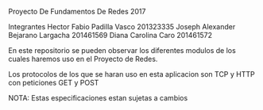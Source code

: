 Proyecto De Fundamentos De Redes 2017

Integrantes 
Hector Fabio Padilla Vasco 201323335
Joseph Alexander Bejarano Largacha 201461569
Diana Carolina Caro 201461572

En este repositorio se pueden observar los diferentes modulos de los cuales haremos uso en el Proyecto de Redes.

Los protocolos de los que se haran uso en esta aplicacion son TCP y HTTP con peticiones GET y POST

NOTA: Estas especificaciones estan sujetas a cambios